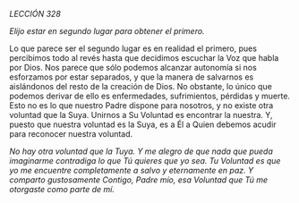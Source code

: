 *LECCIÓN 328*

*Elijo estar en segundo lugar para obtener el primero.*

Lo que parece ser el segundo lugar es en realidad el primero, pues percibimos todo al revés hasta que decidimos escuchar la Voz que habla por Dios. Nos parece que sólo podemos alcanzar autonomía si nos esforzamos por estar separados, y que la manera de salvarnos es aislándonos del resto de la creación de Dios. No obstante, lo único que podemos derivar de ello es enfermedades, sufrimientos, pérdidas y muerte. Esto no es lo que nuestro Padre dispone para nosotros, y no existe otra voluntad que la Suya. Unirnos a Su Voluntad es encontrar la nuestra. Y, puesto que nuestra voluntad es la Suya, es a Él a Quien debemos acudir para reconocer nuestra voluntad.

_No hay otra voluntad que la Tuya. Y me alegro de que nada que pueda imaginarme contradiga lo que Tú quieres que yo sea. Tu Voluntad es que yo me encuentre completamente a salvo y eternamente en paz. Y comparto gustosamente Contigo, Padre mío, esa Voluntad que Tú me otorgaste como parte de mí._